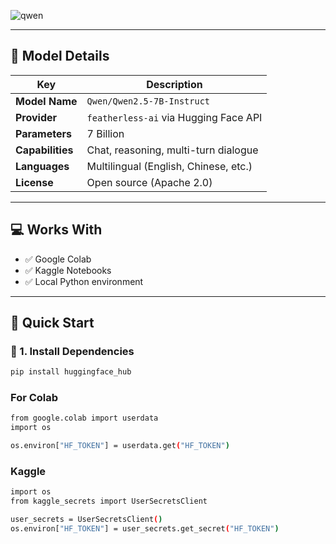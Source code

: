 ![qwen](https://github.com/user-attachments/assets/e67b6304-a3ca-48e7-b982-eb09a03d67b2)

---

## 🧠 Model Details

| Key              | Description                                   |
|------------------|-----------------------------------------------|
| **Model Name**   | `Qwen/Qwen2.5-7B-Instruct`                    |
| **Provider**     | `featherless-ai` via Hugging Face API         |
| **Parameters**   | 7 Billion                                      |
| **Capabilities** | Chat, reasoning, multi-turn dialogue           |
| **Languages**    | Multilingual (English, Chinese, etc.)         |
| **License**      | Open source (Apache 2.0)                       |

---

## 💻 Works With

- ✅ Google Colab
- ✅ Kaggle Notebooks
- ✅ Local Python environment

---

## 🚀 Quick Start

### 🔸 1. Install Dependencies

```bash
pip install huggingface_hub
```

### For Colab
```bash
from google.colab import userdata
import os

os.environ["HF_TOKEN"] = userdata.get("HF_TOKEN")
```

### Kaggle
```bash
import os
from kaggle_secrets import UserSecretsClient

user_secrets = UserSecretsClient()
os.environ["HF_TOKEN"] = user_secrets.get_secret("HF_TOKEN")
```
